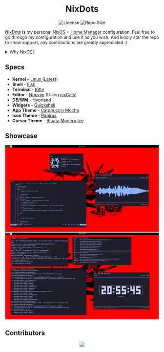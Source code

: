 <div align="center">

# NixDots

</div>
<p align="center">
    <img src="https://img.shields.io/github/license/Voxi0/NixDots?style=flat-square&logo=Github&label=License&labelColor=black&color=white" alt="License">
    <img src="https://img.shields.io/github/languages/code-size/Voxi0/NixDots?style=flat-square&logo=Files&label=Size&labelColor=black&color=white" alt="Repo Size">
</p>

[NixDots](https://github.com/Voxi0/NixDots) is my personal [NixOS][1] + [Home Manager][2] configuration. Feel free to go through my configuration
and use it as you wish. And kindly star the repo to show support, any contributions are greatly appreciated :)

<details>
    <summary>Why NixOS?</summary>

[NixOS][1] is a unique Linux distribution unlike no other that's built around the Nix package manager. It has a very steep learning curve because
of how different it is from traditional distributions but for me it's worth it for many reasons. For me it's worth it but it may be different for
you, don't bother spending time on [NixOS][1] if it's benefits are unnecessary for your use case.

- **Reliability** - Thanks to declarative configuration, [NixOS][1] is able to have atomic upgrades and system rollbacks so the user can go back
to an older version/generation of the system if the new one is broken. It's difficult to break this distro
- **Reproducibility**: Declarative configuration means that the same configuration can be used to create identical [NixOS][1] systems just by
rebuilding the system using that configuration.
- **Huge Package Repository**: [Nixpkgs][3] has over 100,000 software packages that you can install with the Nix package manager. It's the largest
software repository in existence as of now, even larger than the mighty [Arch User Repository (AUR)][4]
</details>

## Specs
- **Kernel** - [Linux (Latest)][5]
- **Shell** - [Fish][6]
- **Terminal** - [Kitty][7]
- **Editor** - [Neovim][8] (Using [nixCats][9])
- **DE/WM** - [Hyprland][10]
- **Widgets** - [Quickshell][11]
- **App Theme** - [Catppuccin Mocha][12]
- **Icon Theme** - [Papirus][13]
- **Cursor Theme** - [Bibata Modern Ice][14]

## Showcase
![Desktop 1](./docs/src/content/assets/showcase/desktop1.png)
![Desktop 2](./docs/src/content/assets/showcase/desktop2.png)

## Contributors
<div align="center">
    <a href="https://github.com/voxi0/NixDots/graphs/contributors">
        <img src="https://contrib.rocks/image?repo=voxi0/NixDots&max=100&columns=12&anon=0"/>
    </a>
</div>

<!-- Reference links -->
[1]: https://nixos.org/ "NixOS"
[2]: https://github.com/nix-community/home-manager/ "Home Manager"
[3]: https://github.com/NixOS/nixpkgs/ "Nixpkgs"
[4]: https://aur.archlinux.org/ "AUR"
[5]: https://www.kernel.org/ "Linux (Latest)"
[6]: https://fishshell.com/ "Fish"
[7]: https://sw.kovidgoyal.net/kitty/ "Kitty"
[8]: https://github.com/Voxi0/NvimDots/ "Neovim"
[9]: https://nixcats.org/ "NixCats"
[10]: https://hyprland.org/ "Hyprland"
[11]: https://quickshell.outfoxxed.me/ "Quickshell"
[12]: https://catppuccin.com/ "Catppuccin"
[13]: https://github.com/PapirusDevelopmentTeam/papirus-icon-theme/ "Papirus"
[14]: https://github.com/ful1e5/bibata/ "Bibata"
